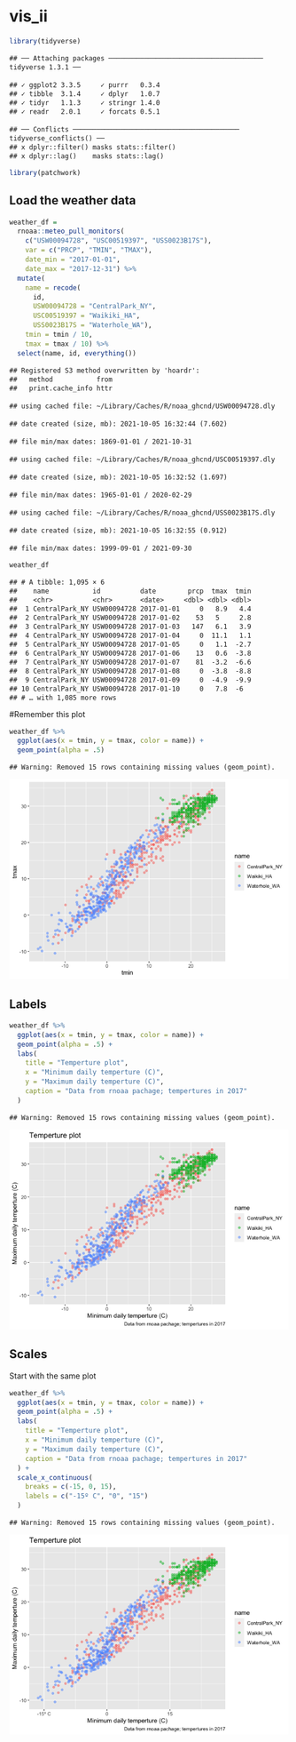 vis\_ii
================

``` r
library(tidyverse)
```

    ## ── Attaching packages ─────────────────────────────────────── tidyverse 1.3.1 ──

    ## ✓ ggplot2 3.3.5     ✓ purrr   0.3.4
    ## ✓ tibble  3.1.4     ✓ dplyr   1.0.7
    ## ✓ tidyr   1.1.3     ✓ stringr 1.4.0
    ## ✓ readr   2.0.1     ✓ forcats 0.5.1

    ## ── Conflicts ────────────────────────────────────────── tidyverse_conflicts() ──
    ## x dplyr::filter() masks stats::filter()
    ## x dplyr::lag()    masks stats::lag()

``` r
library(patchwork)
```

## Load the weather data

``` r
weather_df = 
  rnoaa::meteo_pull_monitors(
    c("USW00094728", "USC00519397", "USS0023B17S"),
    var = c("PRCP", "TMIN", "TMAX"), 
    date_min = "2017-01-01",
    date_max = "2017-12-31") %>%
  mutate(
    name = recode(
      id, 
      USW00094728 = "CentralPark_NY", 
      USC00519397 = "Waikiki_HA",
      USS0023B17S = "Waterhole_WA"),
    tmin = tmin / 10,
    tmax = tmax / 10) %>%
  select(name, id, everything())
```

    ## Registered S3 method overwritten by 'hoardr':
    ##   method           from
    ##   print.cache_info httr

    ## using cached file: ~/Library/Caches/R/noaa_ghcnd/USW00094728.dly

    ## date created (size, mb): 2021-10-05 16:32:44 (7.602)

    ## file min/max dates: 1869-01-01 / 2021-10-31

    ## using cached file: ~/Library/Caches/R/noaa_ghcnd/USC00519397.dly

    ## date created (size, mb): 2021-10-05 16:32:52 (1.697)

    ## file min/max dates: 1965-01-01 / 2020-02-29

    ## using cached file: ~/Library/Caches/R/noaa_ghcnd/USS0023B17S.dly

    ## date created (size, mb): 2021-10-05 16:32:55 (0.912)

    ## file min/max dates: 1999-09-01 / 2021-09-30

``` r
weather_df
```

    ## # A tibble: 1,095 × 6
    ##    name           id          date        prcp  tmax  tmin
    ##    <chr>          <chr>       <date>     <dbl> <dbl> <dbl>
    ##  1 CentralPark_NY USW00094728 2017-01-01     0   8.9   4.4
    ##  2 CentralPark_NY USW00094728 2017-01-02    53   5     2.8
    ##  3 CentralPark_NY USW00094728 2017-01-03   147   6.1   3.9
    ##  4 CentralPark_NY USW00094728 2017-01-04     0  11.1   1.1
    ##  5 CentralPark_NY USW00094728 2017-01-05     0   1.1  -2.7
    ##  6 CentralPark_NY USW00094728 2017-01-06    13   0.6  -3.8
    ##  7 CentralPark_NY USW00094728 2017-01-07    81  -3.2  -6.6
    ##  8 CentralPark_NY USW00094728 2017-01-08     0  -3.8  -8.8
    ##  9 CentralPark_NY USW00094728 2017-01-09     0  -4.9  -9.9
    ## 10 CentralPark_NY USW00094728 2017-01-10     0   7.8  -6  
    ## # … with 1,085 more rows

\#Remember this plot

``` r
weather_df %>%
  ggplot(aes(x = tmin, y = tmax, color = name)) +
  geom_point(alpha = .5)
```

    ## Warning: Removed 15 rows containing missing values (geom_point).

![](vis_ii_files/figure-gfm/unnamed-chunk-2-1.png)<!-- -->

## Labels

``` r
weather_df %>%
  ggplot(aes(x = tmin, y = tmax, color = name)) +
  geom_point(alpha = .5) +
  labs(
    title = "Temperture plot",
    x = "Minimum daily temperture (C)",
    y = "Maximum daily temperture (C)",
    caption = "Data from rnoaa pachage; tempertures in 2017"
  )
```

    ## Warning: Removed 15 rows containing missing values (geom_point).

![](vis_ii_files/figure-gfm/unnamed-chunk-3-1.png)<!-- -->

## Scales

Start with the same plot

``` r
weather_df %>%
  ggplot(aes(x = tmin, y = tmax, color = name)) +
  geom_point(alpha = .5) +
  labs(
    title = "Temperture plot",
    x = "Minimum daily temperture (C)",
    y = "Maximum daily temperture (C)",
    caption = "Data from rnoaa pachage; tempertures in 2017"
  ) +
  scale_x_continuous(
    breaks = c(-15, 0, 15), 
    labels = c("-15º C", "0", "15")
  )
```

    ## Warning: Removed 15 rows containing missing values (geom_point).

![](vis_ii_files/figure-gfm/unnamed-chunk-4-1.png)<!-- -->
